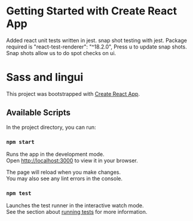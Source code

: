 # Getting Started with Create React App

Added react unit tests written in jest.
snap shot testing with jest. Package required is "react-test-renderer": "^18.2.0",
Press u to update snap shots.
Snap shots allow us to do spot checks on ui.

# Sass and lingui

This project was bootstrapped with [Create React App](https://github.com/facebook/create-react-app).

## Available Scripts

In the project directory, you can run:

### `npm start`

Runs the app in the development mode.\
Open [http://localhost:3000](http://localhost:3000) to view it in your browser.

The page will reload when you make changes.\
You may also see any lint errors in the console.

### `npm test`

Launches the test runner in the interactive watch mode.\
See the section about [running tests](https://facebook.github.io/create-react-app/docs/running-tests) for more information.
